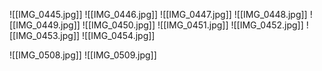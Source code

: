   
  
![[IMG_0445.jpg]]
![[IMG_0446.jpg]]
![[IMG_0447.jpg]]
![[IMG_0448.jpg]]
![[IMG_0449.jpg]]
![[IMG_0450.jpg]]
![[IMG_0451.jpg]]
![[IMG_0452.jpg]]
![[IMG_0453.jpg]]
![[IMG_0454.jpg]]
  
![[IMG_0508.jpg]]
![[IMG_0509.jpg]]